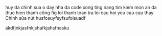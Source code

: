 huy da chinh sua o day
nha da code xong ting nang tim kiem mon an
da thuc hien thanh công fig loi thanh toan
tra loi cau hoi yeu cau cau thay
Chinh sửa nút
husfosuyfsyfsufoisuadf


ákdfjnkjasfnkjshafkjahsfhasku
